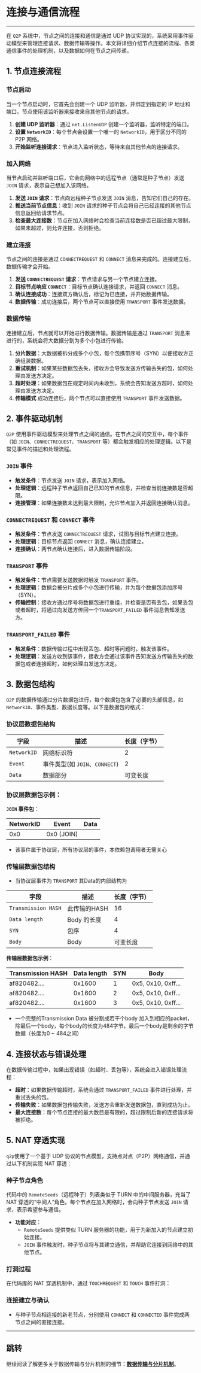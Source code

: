 # 连接与通信流程

---

在 `Q2P` 系统中，节点之间的连接和通信是通过 UDP 协议实现的，系统采用事件驱动模型来管理连接请求、数据传输等操作。本文将详细介绍节点连接的流程、各类通信事件的处理机制，以及数据如何在节点之间传递。

## 1. 节点连接流程

### 节点启动

当一个节点启动时，它首先会创建一个 UDP 监听器，并绑定到指定的 IP 地址和端口。节点使用该监听器来接收来自其他节点的请求。

1. **创建 UDP 监听器**：通过 `net.ListenUDP` 创建一个监听器，监听特定的端口。
2. **设置 `NetworkID`**：每个节点会设置一个唯一的 `NetworkID`，用于区分不同的 P2P 网络。
3. **开始监听连接请求**：节点进入监听状态，等待来自其他节点的连接请求。

### 加入网络

当节点启动并监听端口后，它会向网络中的远程节点（通常是种子节点）发送 `JOIN` 请求，表示自己想加入该网络。

1. **发送 `JOIN` 请求**：节点向远程种子节点发送 `JOIN` 消息，告知它们自己的存在。
2. **推送当前节点信息**：收到 `JOIN` 请求的种子节点会将自己已经连接的其他节点信息返回给请求节点。
3. **检查最大连接数**：节点在加入网络时会检查当前连接数是否已超过最大限制，如果未超过，则允许连接，否则拒绝。

### 建立连接

节点之间的连接是通过 `CONNECTREQUEST` 和 `CONNECT` 消息来完成的。连接建立后，数据传输才会开始。

1. **发送 `CONNECTREQUEST` 请求**：节点请求与另一个节点建立连接。
2. **目标节点响应 `CONNECT`**：目标节点确认连接请求，并返回 `CONNECT` 消息。
3. **确认连接成功**：连接双方确认后，标记为已连接，并开始数据传输。
4. **数据传输**：成功连接后，两个节点可以直接使用 `TRANSPORT` 事件发送数据。

### 数据传输

连接建立后，节点就可以开始进行数据传输。数据传输是通过 `TRANSPORT` 消息来进行的，系统会将大数据分割为多个小包进行传输。

1. **分片数据**：大数据被拆分成多个小包，每个包携带序号（SYN）以便接收方正确组装数据。
2. **重试机制**：如果某些数据包丢失，接收方会导致发送方传输丢失的包，如何处理由发送方决定。
3. **超时处理**：如果数据包在规定时间内未收到，系统会告知发送方超时，如何处理由发送方决定。
4. **传输模式** 成功连接后，两个节点可以直接使用 `TRANSPORT` 事件发送数据。

## 2. 事件驱动机制

`Q2P` 使用事件驱动模型来处理节点之间的通信。在节点之间的交互中，每个事件（如 `JOIN`、`CONNECTREQUEST`、`TRANSPORT` 等）都会触发相应的处理逻辑。以下是常见事件的描述和处理流程。

### `JOIN` 事件

- **触发条件**：节点发送 `JOIN` 请求，表示加入网络。
- **处理逻辑**：远程种子节点返回自己已知的节点信息，并检查当前连接数是否超限。
- **连接管理**：如果连接数未达到最大限制，允许节点加入并返回连接确认消息。

### `CONNECTREQUEST` 和 `CONNECT` 事件

- **触发条件**：节点发送 `CONNECTREQUEST` 请求，试图与目标节点建立连接。
- **处理逻辑**：目标节点返回 `CONNECT` 消息，确认连接建立。
- **连接确认**：两节点确认连接后，进入数据传输阶段。

### `TRANSPORT` 事件

- **触发条件**：节点需要发送数据时触发 `TRANSPORT` 事件。
- **处理逻辑**：数据会被分片成多个小包进行传输，并为每个数据包添加序号（SYN）。
- **传输控制**：接收方通过序号将数据包进行重组，并检查是否有丢包，如果丢包或者超时，将通过向发送方传回一个`TRANSPORT_FAILED` 事件消息告知发送方。

### `TRANSPORT_FAILED` 事件

- **触发条件**：数据传输过程中出现丢包、超时等问题时，触发该事件。
- **处理逻辑**：发送方收到该事件，接收方会通过该事件告知发送方传输丢失的数据包或者连接超时，如何处理由发送方决定。

## 3. 数据包结构

`Q2P` 的数据传输通过分片数据包进行，每个数据包包含了必要的头部信息，如 `NetworkID`、事件类型、数据长度等。以下是数据包的格式：

### 协议层数据包结构 ###

| 字段         | 描述                           | 长度（字节） |
| ------------ | ------------------------------ | ------------ |
| `NetworkID`  | 网络标识符                      | 2            |
| `Event`      | 事件类型(如 `JOIN`、`CONNECT`)  | 2            |
| `Data`       | 数据部分                        | 可变长度     |

### 协议层数据包示例：

**`JOIN` 事件包**：

| NetworkID | Event      | Data |
| --------- | -------    | ---- |
| 0x0       | 0x0 (JOIN) |      |
- 该事件属于协议层，所有协议层的事件，本依赖包调用者无需关心

### 传输层数据包结构 ###
- 当协议层事件为 `TRANSPORT` 其Data的内部结构为

| 字段                | 描述        | 长度（字节） |
| ------------------- | ----------- | ------------ |
| `Transmission HASH` | 此传输的HASH | 16          |
| `Data length`       | Body 的长度  | 4           |
| `SYN`               | 包序         | 4           |
| `Body`              | Body         | 可变长度     |


**传输层数据包示例**：

| Transmission HASH | Data length | SYN | Body               |
| ----------------- | ----------- | --- | ------------------ |
| af820482....      | 0x1600      | 1   | 0x5, 0x10, 0xff... |
| af820482....      | 0x1600      | 2   | 0x5, 0x10, 0xff... |
| af820482....      | 0x1600      | 3   | 0x5, 0x10, 0xff... |

- 一个完整的Transmission Data 被分割成若干个body 加入到相应的packet，除最后一个body，每个body的长度为484字节，最后一个body是剩余的字节数据（长度为0 ~ 484之间）



## 4. 连接状态与错误处理

在数据传输过程中，如果出现错误（如超时、丢包等），系统会进入错误处理流程：

- **超时**：如果数据传输超时，系统会通过 `TRANSPORT_FAILED` 事件进行处理，并重试丢失的包。
- **传输失败**：如果数据包传输失败，发送方会重新发送数据包，直到成功为止。
- **最大连接数**：每个节点连接的最大数目是有限的，超过限制后新的连接请求将被拒绝。

## 5. NAT 穿透实现

`q2p`使用了一个基于 UDP 协议的节点模型，支持点对点（P2P）网络通信，并通过以下机制实现 NAT 穿透：

### 种子节点角色
代码中的 `RemoteSeeds`（远程种子）列表类似于 TURN 中的中间服务器，充当了 NAT 穿透的“中间人”角色。每个节点在加入网络时，会向种子节点发送 `JOIN` 请求，表示希望参与通信。

- **功能对应**：
  - `RemoteSeeds` 提供类似 TURN 服务器的功能，用于为新加入的节点建立初始连接。
  - `JOIN` 事件触发时，种子节点将与其建立通信，并帮助它连接到网络中的其他节点。

### 打洞过程
在代码库的 NAT 穿透机制中，通过 `TOUCHREQUEST` 和 `TOUCH` 事件打洞：

### 连接建立与确认
- 与种子节点相连接的新老节点，分别使用 `CONNECT` 和 `CONNECTED` 事件完成两节点之间的直接连接。


---

## 跳转

继续阅读了解更多关于数据传输与分片机制的细节：[**数据传输与分片机制**](05_data_transport_and_fragmentation.md)。
